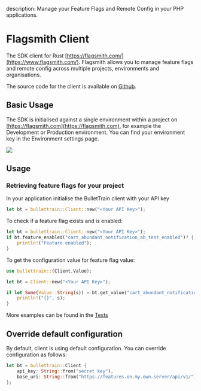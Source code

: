 description: Manage your Feature Flags and Remote Config in your PHP applications.

# Flagsmith Client

The SDK client for Rust [https://flagsmith.com/](https://www.flagsmith.com/). Flagsmith allows you to manage feature
flags and remote config across multiple projects, environments and organisations.

The source code for the client is available on [Github](https://github.com/flagsmith/flagsmith-rust-client).

## Basic Usage

The SDK is initialised against a single environment within a project on [https://flagsmith.com](https://flagsmith.com),
for example the Development or Production environment. You can find your environment key in the Environment settings
page.

<img src="/images/api-key.png"/>

## Usage

### Retrieving feature flags for your project

In your application initialise the BulletTrain client with your API key

```rust
let bt = bullettrain::Client::new("<Your API Key>");
```

To check if a feature flag exists and is enabled:

```rust
let bt = bullettrain::Client::new("<Your API Key>");
if bt.feature_enabled("cart_abundant_notification_ab_test_enabled")? {
    println!("Feature enabled");
}
```

To get the configuration value for feature flag value:

```rust
use bullettrain::{Client,Value};

let bt = Client::new("<Your API Key>");

if let Some(Value::String(s)) = bt.get_value("cart_abundant_notification_ab_test")? {
    println!("{}", s);
}
```

More examples can be found in the
[Tests](https://github.com/Flagsmith/flagsmith-rust-client/blob/master/tests/integration_test.rs)

## Override default configuration

By default, client is using default configuration. You can override configuration as follows:

```rust
let bt = bullettrain::Client {
    api_key: String::from("secret key"),
    base_uri: String::from("https://features.on.my.own.server/api/v1/"),
};
```
